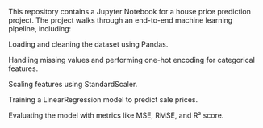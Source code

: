 This repository contains a Jupyter Notebook for a house price prediction project. The project walks through an end-to-end machine learning pipeline, including:

Loading and cleaning the dataset using Pandas.

Handling missing values and performing one-hot encoding for categorical features.

Scaling features using StandardScaler.

Training a LinearRegression model to predict sale prices.

Evaluating the model with metrics like MSE, RMSE, and R² score.
